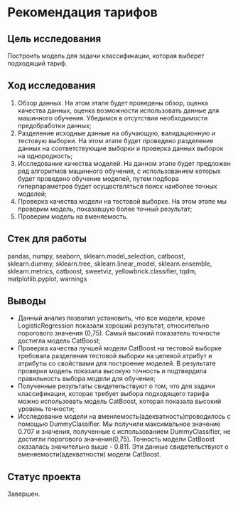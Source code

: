 # Рекомендация тарифов

## Цель исследования
Построить модель для задачи классификации, которая выберет подходящий тариф.

## Ход исследования
1. Обзор данных. На этом этапе будет проведены обзор, оценка качества данных, оценка возможности использовать данные для машинного обучения. Убедимся в отсутствии необходимости предобработки данных;
2. Разделение исходные данные на обучающую, валидационную и тестовую выборки. На этом этапе будет проведено разделение данных на соответствующие выборки и проверка данных выборок на однородность;
3. Исследование качества моделей. На данном этапе будет предложен ряд алгоритмов машинного обучения, с использованием которых будет проведено обучение моделей, путем подбора гиперпараметров будет осуществляться поиск наиболее точных моделей;
4. Проверка качества модели на тестовой выборке. На этом этапе мы проверим модель, показавшую более точный результат;
5. Проверим модель на вменяемость.

## Стек для работы
pandas, numpy, seaborn, sklearn.model_selection, catboost, sklearn.dummy, sklearn.tree, sklearn.linear_model, sklearn.ensemble, sklearn.metrics, catboost, sweetviz, yellowbrick.classifier, tqdm, matplotlib.pyplot, warnings

## Выводы
- Данный анализ позволил установить, что все модели, кроме LogisticRegression показали хороший результат, относительно порогового значения (0,75). Самый высокий показатель точности достигла модель CatBoost;
- Проверка качества лучшей модели CatBoost на тестовой выборке требовала разделения тестовой выборки на целевой атрибут и атрибуты со свойствами для построение моделей. В результате проверки модель показала высокую точность и подтвердила правильность выбора модели для обучения;
- Полученные результаты свидетельствуют о том, что для задачи классификации, которая требует выбора подходящего тарифа можно использовать модель CatBoost, которая показала высокий уровень точности;
- Исследование модели на вменяемость(адекватность)проводилось с помощью DummyClassifier.  Мы получили максимальное значение 0.707 и значения, полученные с использованием DummyClassifier, не достигли порогового значения(0,75). Точность модели CatBoost оказалась значительно выше - 0.811. Эти данные свидетельствуют о вменяемости(адекватности) модели CatBoost.

## Статус проекта
Завершен.